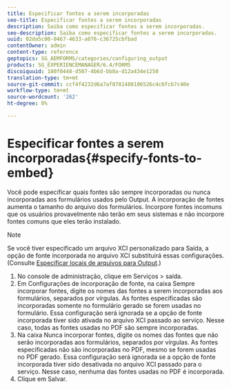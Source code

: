 ```yaml
---
title: Especificar fontes a serem incorporadas
seo-title: Especificar fontes a serem incorporadas
description: Saiba como especificar fontes a serem incorporadas.
seo-description: Saiba como especificar fontes a serem incorporadas.
uuid: 02da5c00-0467-4633-a076-c36725cbfbad
contentOwner: admin
content-type: reference
geptopics: SG_AEMFORMS/categories/configuring_output
products: SG_EXPERIENCEMANAGER/6.4/FORMS
discoiquuid: 180f0448-d507-4b6d-bb8a-d12a434e1250
translation-type: tm+mt
source-git-commit: ccf4f4232d6a7af0781480106526c4c6fcb7c40e
workflow-type: tm+mt
source-wordcount: '262'
ht-degree: 0%

---
```



# Especificar fontes a serem incorporadas{#specify-fonts-to-embed}

Você pode especificar quais fontes são sempre incorporadas ou nunca incorporadas aos formulários usados pelo Output. A incorporação de fontes aumenta o tamanho do arquivo dos formulários. Incorpore fontes incomuns que os usuários provavelmente não terão em seus sistemas e não incorpore fontes comuns que eles terão instalado.

>[!NOTE]
>
>Se você tiver especificado um arquivo XCI personalizado para Saída, a opção de fonte incorporada no arquivo XCI substituirá essas configurações. (Consulte [Especificar locais de arquivos para Output](/help/forms/using/admin-help/specify-file-locations-output.md#specify-file-locations-for-output).)

1. No console de administração, clique em Serviços > saída.
1. Em Configurações de incorporação de fonte, na caixa Sempre incorporar fontes, digite os nomes das fontes a serem incorporadas aos formulários, separados por vírgulas. As fontes especificadas são incorporadas somente no formulário gerado se forem usadas no formulário. Essa configuração será ignorada se a opção de fonte incorporada tiver sido ativada no arquivo XCI passado ao serviço. Nesse caso, todas as fontes usadas no PDF são sempre incorporadas.
1. Na caixa Nunca incorporar fontes, digite os nomes das fontes que não serão incorporadas aos formulários, separados por vírgulas. As fontes especificadas não são incorporadas no PDF, mesmo se forem usadas no PDF gerado. Essa configuração será ignorada se a opção de fonte incorporada tiver sido desativada no arquivo XCI passado para o serviço. Nesse caso, nenhuma das fontes usadas no PDF é incorporada.
1. Clique em Salvar.

